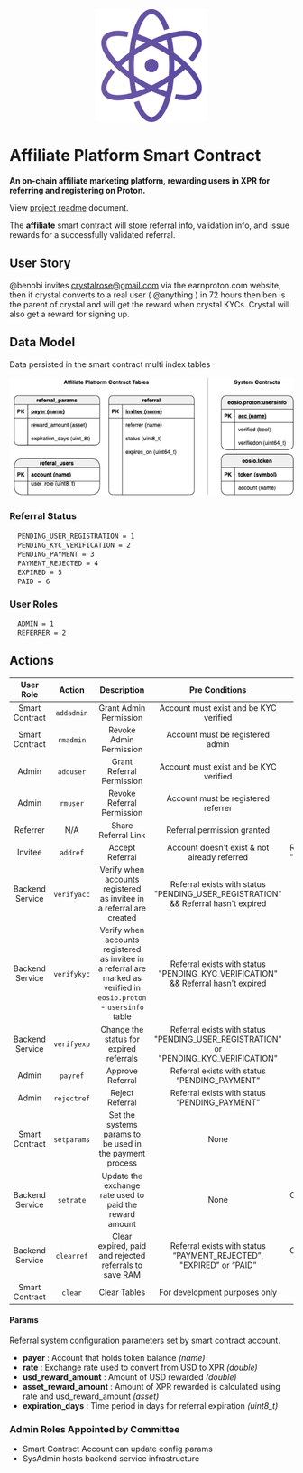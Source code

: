 <p align="center">
   <img src="../../docs/img/proton-xpr-logo.png" width="200">
</p>

# Affiliate Platform Smart Contract
**An on-chain affiliate marketing platform, rewarding users in XPR for referring and registering on Proton.**

View [project readme](../../README.md) document.

The **affiliate** smart contract will store referral info, validation info, and issue rewards for a successfully validated referral.

## User Story

@benobi invites crystalrose@gmail.com via the earnproton.com website, then if crystal converts to a real user ( @anything ) in 72 hours then ben is the parent of crystal and will get the reward when crystal KYCs. Crystal will also get a reward for signing up.

## Data Model

Data persisted in the smart contract multi index tables

<p align="center">
   <img src="../../docs/img/data-model.png">
</p>

### Referral Status

```
  PENDING_USER_REGISTRATION = 1
  PENDING_KYC_VERIFICATION = 2
  PENDING_PAYMENT = 3
  PAYMENT_REJECTED = 4
  EXPIRED = 5
  PAID = 6
```

### User Roles

```
  ADMIN = 1
  REFERRER = 2
```

## Actions

|    User Role    |   Action    |        Description         |               Pre Conditions                 |          Post Conditions            |
| :-------------: | :---------: | :-----------------------:  | :-----------------------------------------:  | :-------------------------------:   |
| Smart Contract  | `addadmin`  | Grant Admin Permission     | Account must exist and be KYC verified       | Admin actions enabled for account   |
| Smart Contract  | `rmadmin`   | Revoke Admin Permission    | Account must be registered admin             | Admin actions disabled for account  |
| Admin           | `adduser`   | Grant Referral Permission  | Account must exist and be KYC verified       | Referral link enabled for user      |
| Admin           | `rmuser`    | Revoke Referral Permission | Account must be registered referrer          | Referral link disabled for user     |
| Referrer        | N/A         | Share Referral Link        | Referral permission granted                  | Link shared through social networks |
| Invitee         | `addref`    | Accept Referral            | Account doesn't exist & not already referred | Referral added to table with status "PENDING_USER_REGISTRATION" |
| Backend Service | `verifyacc` |   Verify when accounts registered as invitee in a referral are created   |    Referral exists with status "PENDING_USER_REGISTRATION" && Referral hasn't expired    |  Referral status set to "PENDING_KYC_VERIFICATION"  |
| Backend Service | `verifykyc` |  Verify when accounts registered as invitee in a referral are marked as verified in `eosio.proton` - `usersinfo` table   |    Referral exists with status "PENDING_KYC_VERIFICATION" && Referral hasn't expired | Referral status set to "PENDING_PAYMENT" |
| Backend Service | `verifyexp` | Change the status for expired referrals | Referral exists with status "PENDING_USER_REGISTRATION" or "PENDING_KYC_VERIFICATION" | Referral status set to "EXPIRED" |
| Admin | `payref` | Approve Referral | Referral exists with status “PENDING_PAYMENT” | Pay the rewards and set the referral status to "PAID" |
| Admin | `rejectref` | Reject Referral | Referral exists with status “PENDING_PAYMENT” | Referral status set to "PAYMENT_REJECTED" |
| Smart Contract  | `setparams` | Set the systems params to be used in the payment process | None | Set the account that will pay for the referrals, the reward amount to pay (USD), the exchange rate and the days before a referral expires |
| Backend Service | `setrate` | Update the exchange rate used to paid the reward amount | None |  Calculate the `asset_reward_amount` to pay using the new rate |
| Backend Service | `clearref` | Clear expired, paid and rejected referrals to save RAM | Referral exists with status “PAYMENT_REJECTED”, "EXPIRED" or “PAID” |  Calculate the `asset_reward_amount` to pay using the new rate |
| Smart Contract | `clear` | Clear Tables | For development purposes only | All records were deleted from all tables |

#### Params

Referral system configuration parameters set by smart contract account.

- **payer** : Account that holds token balance _(name)_
- **rate** : Exchange rate used to convert from USD to XPR _(double)_
- **usd_reward_amount** : Amount of USD rewarded _(double)_
- **asset_reward_amount** : Amount of XPR rewarded is calculated using rate and usd_reward_amount _(asset)_
- **expiration_days** : Time period in days for referral expiration _(uint8_t)_

### Admin Roles Appointed by Committee

- Smart Contract Account can update config params
- SysAdmin hosts backend service infrastructure
